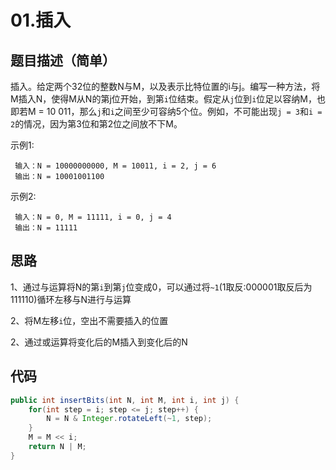 # 01.插入

## 题目描述（简单）

插入。给定两个32位的整数N与M，以及表示比特位置的i与j。编写一种方法，将M插入N，使得M从N的第j位开始，到第`i`位结束。假定从`j`位到`i`位足以容纳M，也即若M = 10 011，那么`j`和`i`之间至少可容纳5个位。例如，不可能出现`j = 3`和`i = 2`的情况，因为第3位和第2位之间放不下M。

示例1:

```text
 输入：N = 10000000000, M = 10011, i = 2, j = 6
 输出：N = 10001001100
```

示例2:

```text
 输入：N = 0, M = 11111, i = 0, j = 4
 输出：N = 11111
```

## 思路

1、通过与运算将N的第`i`到第`j`位变成0，可以通过将`~1`(1取反:000001取反后为111110)循环左移与N进行与运算

2、将M左移`i`位，空出不需要插入的位置

2、通过或运算将变化后的M插入到变化后的N

## 代码

```java
public int insertBits(int N, int M, int i, int j) {
    for(int step = i; step <= j; step++) {
        N = N & Integer.rotateLeft(~1, step);
    }
    M = M << i;
    return N | M;
}
```
